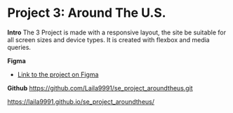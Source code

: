 # Project 3: Around The U.S.
  
**Intro**
The 3 Project is made with a responsive layout, the site be suitable for all screen sizes and device types. It is created with flexbox and media queries. 
  
**Figma**  
  
* [Link to the project on Figma](https://www.figma.com/file/ii4xxsJ0ghevUOcssTlHZv/Sprint-3%3A-Around-the-US?node-id=0%3A1)  
  
**Github** 
https://github.com/Laila9991/se_project_aroundtheus.git

https://laila9991.github.io/se_project_aroundtheus/


